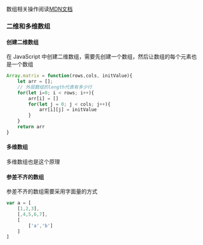 数组相关操作阅读[MDN文档](https://developer.mozilla.org/zh-CN/docs/Web/JavaScript/Reference/Global_Objects/Array)

### 二维和多维数组
#### 创建二维数组
在 JavaScript 中创建二维数组，需要先创建一个数组，然后让数组的每个元素也是一个数组

```javascript
Array.matrix = function(rows,cols, initValue){
    let arr = [];
    // 外层数组的length代表有多少行
    for(let i=0; i < rows; i++){
        arr[i] = []
        for(let j = 0; j < cols; j++){
            arr[i][j] = initValue
        }
    }
    return arr
}
```

#### 多维数组
多维数组也是这个原理

#### 参差不齐的数组
参差不齐的数组需要采用字面量的方式
```javascript
var a = [
    [1,2,3],
    [,4,5,6,7],
    [
        ['a','b']
    ]
]
```